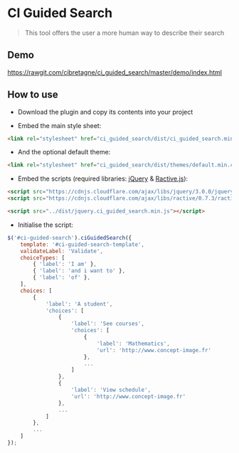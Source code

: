 # CI Guided Search
> This tool offers the user a more human way to describe their search

## Demo
https://rawgit.com/cibretagne/ci_guided_search/master/demo/index.html

## How to use
* Download the plugin and copy its contents into your project

* Embed the main style sheet:

```html
<link rel="stylesheet" href="ci_guided_search/dist/ci_guided_search.min.css">
```
* And the optional default theme:

```html
<link rel="stylesheet" href="ci_guided_search/dist/themes/default.min.css">
```
* Embed the scripts (required libraries:  [jQuery](http://jquery.com) & [Ractive.js](http://www.ractivejs.org)):

```html
<script src="https://cdnjs.cloudflare.com/ajax/libs/jquery/3.0.0/jquery.min.js"></script>
<script src="https://cdnjs.cloudflare.com/ajax/libs/ractive/0.7.3/ractive.min.js"></script>

<script src="../dist/jquery.ci_guided_search.min.js"></script>
```
* Initialise the script:
```javascript
$('#ci-guided-search').ciGuidedSearch({
	template: '#ci-guided-search-template',
    validateLabel: 'Validate',
	choiceTypes: [
		{ 'label': 'I am' },
		{ 'label': 'and i want to' },
		{ 'label': 'of' },
	],
	choices: [
		{
			'label': 'A student',
			'choices': [
				{
					'label': 'See courses',
					'choices': [
						{
							'label': 'Mathematics',
							'url': 'http://www.concept-image.fr'
						},
						...
					]
				},
				{
					'label': 'View schedule',
					'url': 'http://www.concept-image.fr'
				},
                ...
			]
		},
		...
	]
});